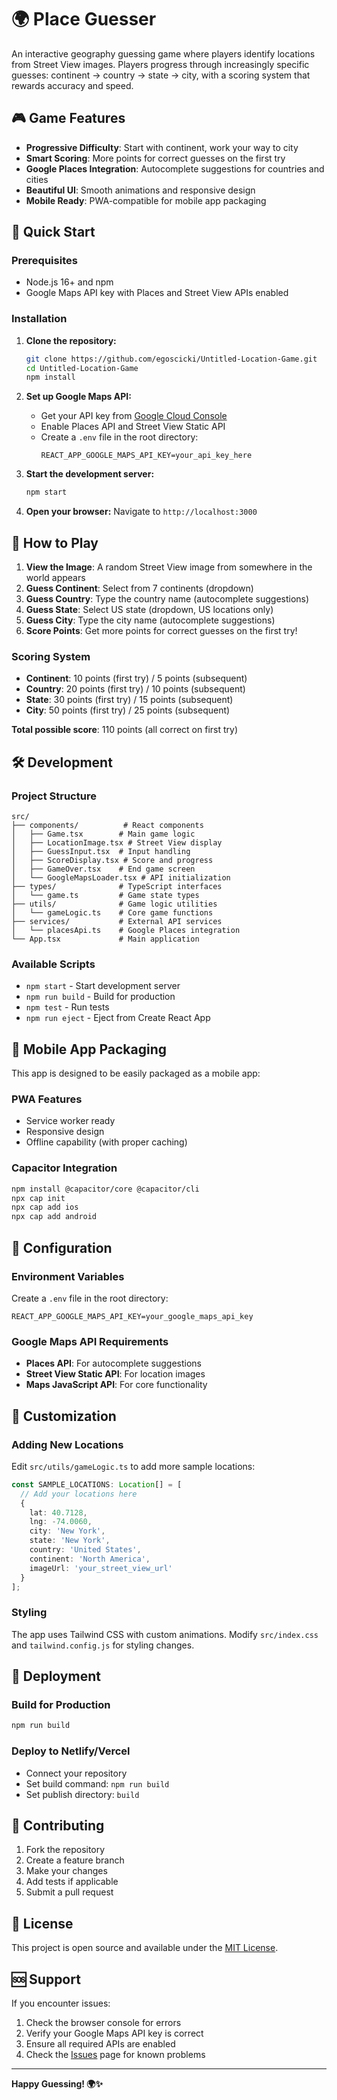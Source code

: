 # 🌍 Place Guesser

An interactive geography guessing game where players identify locations from Street View images. Players progress through increasingly specific guesses: continent → country → state → city, with a scoring system that rewards accuracy and speed.

## 🎮 Game Features

- **Progressive Difficulty**: Start with continent, work your way to city
- **Smart Scoring**: More points for correct guesses on the first try
- **Google Places Integration**: Autocomplete suggestions for countries and cities
- **Beautiful UI**: Smooth animations and responsive design
- **Mobile Ready**: PWA-compatible for mobile app packaging

## 🚀 Quick Start

### Prerequisites

- Node.js 16+ and npm
- Google Maps API key with Places and Street View APIs enabled

### Installation

1. **Clone the repository:**
   ```bash
   git clone https://github.com/egoscicki/Untitled-Location-Game.git
   cd Untitled-Location-Game
   npm install
   ```

2. **Set up Google Maps API:**
   - Get your API key from [Google Cloud Console](https://console.cloud.google.com/)
   - Enable Places API and Street View Static API
   - Create a `.env` file in the root directory:
     ```
     REACT_APP_GOOGLE_MAPS_API_KEY=your_api_key_here
     ```

3. **Start the development server:**
   ```bash
   npm start
   ```

4. **Open your browser:**
   Navigate to `http://localhost:3000`

## 🎯 How to Play

1. **View the Image**: A random Street View image from somewhere in the world appears
2. **Guess Continent**: Select from 7 continents (dropdown)
3. **Guess Country**: Type the country name (autocomplete suggestions)
4. **Guess State**: Select US state (dropdown, US locations only)
5. **Guess City**: Type the city name (autocomplete suggestions)
6. **Score Points**: Get more points for correct guesses on the first try!

### Scoring System

- **Continent**: 10 points (first try) / 5 points (subsequent)
- **Country**: 20 points (first try) / 10 points (subsequent)
- **State**: 30 points (first try) / 15 points (subsequent)
- **City**: 50 points (first try) / 25 points (subsequent)

**Total possible score**: 110 points (all correct on first try)

## 🛠️ Development

### Project Structure

```
src/
├── components/          # React components
│   ├── Game.tsx        # Main game logic
│   ├── LocationImage.tsx # Street View display
│   ├── GuessInput.tsx  # Input handling
│   ├── ScoreDisplay.tsx # Score and progress
│   ├── GameOver.tsx    # End game screen
│   └── GoogleMapsLoader.tsx # API initialization
├── types/              # TypeScript interfaces
│   └── game.ts         # Game state types
├── utils/              # Game logic utilities
│   └── gameLogic.ts    # Core game functions
├── services/           # External API services
│   └── placesApi.ts    # Google Places integration
└── App.tsx             # Main application
```

### Available Scripts

- `npm start` - Start development server
- `npm run build` - Build for production
- `npm test` - Run tests
- `npm run eject` - Eject from Create React App

## 📱 Mobile App Packaging

This app is designed to be easily packaged as a mobile app:

### PWA Features
- Service worker ready
- Responsive design
- Offline capability (with proper caching)

### Capacitor Integration
```bash
npm install @capacitor/core @capacitor/cli
npx cap init
npx cap add ios
npx cap add android
```

## 🔧 Configuration

### Environment Variables

Create a `.env` file in the root directory:

```env
REACT_APP_GOOGLE_MAPS_API_KEY=your_google_maps_api_key
```

### Google Maps API Requirements

- **Places API**: For autocomplete suggestions
- **Street View Static API**: For location images
- **Maps JavaScript API**: For core functionality

## 🎨 Customization

### Adding New Locations

Edit `src/utils/gameLogic.ts` to add more sample locations:

```typescript
const SAMPLE_LOCATIONS: Location[] = [
  // Add your locations here
  {
    lat: 40.7128,
    lng: -74.0060,
    city: 'New York',
    state: 'New York',
    country: 'United States',
    continent: 'North America',
    imageUrl: 'your_street_view_url'
  }
];
```

### Styling

The app uses Tailwind CSS with custom animations. Modify `src/index.css` and `tailwind.config.js` for styling changes.

## 🚀 Deployment

### Build for Production
```bash
npm run build
```

### Deploy to Netlify/Vercel
- Connect your repository
- Set build command: `npm run build`
- Set publish directory: `build`

## 🤝 Contributing

1. Fork the repository
2. Create a feature branch
3. Make your changes
4. Add tests if applicable
5. Submit a pull request

## 📄 License

This project is open source and available under the [MIT License](LICENSE).

## 🆘 Support

If you encounter issues:

1. Check the browser console for errors
2. Verify your Google Maps API key is correct
3. Ensure all required APIs are enabled
4. Check the [Issues](../../issues) page for known problems

---

**Happy Guessing! 🌍✨**
